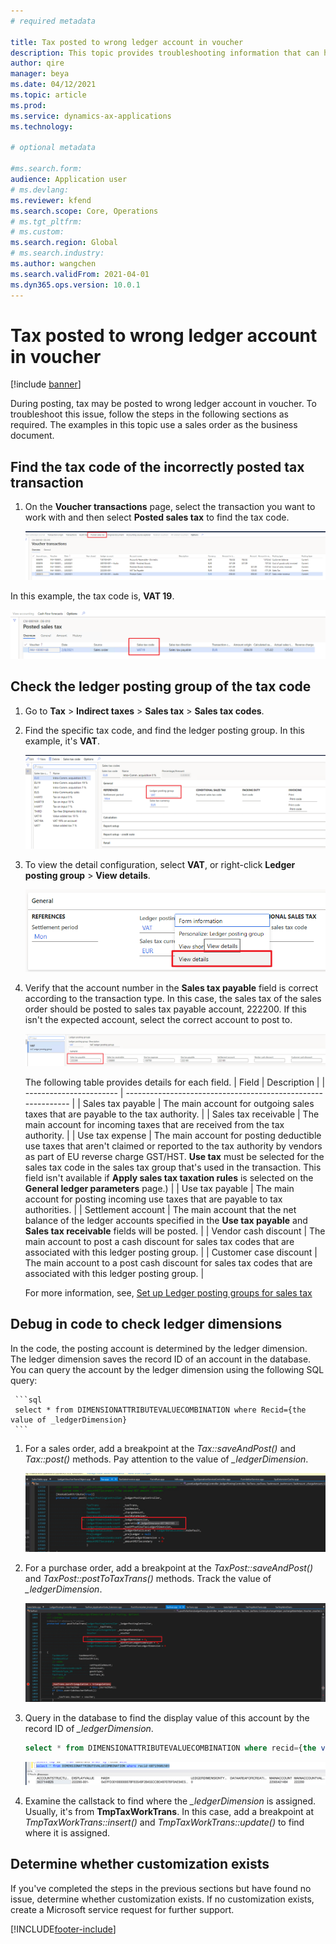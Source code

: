 ```yaml
---
# required metadata

title: Tax posted to wrong ledger account in voucher
description: This topic provides troubleshooting information that can help when tax is posted to the wrong ledger account in voucher. 
author: qire
manager: beya
ms.date: 04/12/2021
ms.topic: article
ms.prod: 
ms.service: dynamics-ax-applications
ms.technology: 

# optional metadata

#ms.search.form:
audience: Application user
# ms.devlang: 
ms.reviewer: kfend
ms.search.scope: Core, Operations
# ms.tgt_pltfrm: 
# ms.custom: 
ms.search.region: Global
# ms.search.industry: 
ms.author: wangchen
ms.search.validFrom: 2021-04-01
ms.dyn365.ops.version: 10.0.1
---
```



# Tax posted to wrong ledger account in voucher

[!include [banner](../includes/banner.md)]

During posting, tax may be posted to wrong ledger account in voucher. To troubleshoot this issue, follow the steps in the following sections as required. The examples in this topic use a sales order as the business document.

## Find the tax code of the incorrectly posted tax transaction

1. On the **Voucher transactions** page, select the transaction you want to work with and then select **Posted sales tax** to find the tax code.

     [![Voucher transactions page, Posted sales tax button](./media/tax-posted-to-wrong-ledger-account-Picture1.png)](./media/tax-posted-to-wrong-ledger-account-Picture1.png)

In this example, the tax code is, **VAT 19**.

   [![Sales tax code field](./media/tax-posted-to-wrong-ledger-account-Picture2.png)](./media/tax-posted-to-wrong-ledger-account-Picture2.png)

## Check the ledger posting group of the tax code

1. Go to **Tax** > **Indirect taxes** > **Sales tax** > **Sales tax codes**.
2. Find the specific tax code, and find the ledger posting group. In this example, it's **VAT**.

     [![Sales tax codes page, Ledger posting group field](./media/tax-posted-to-wrong-ledger-account-Picture3.png)](./media/tax-posted-to-wrong-ledger-account-Picture3.png)

3. To view the detail configuration, select **VAT**, or right-click **Ledger posting group** > **View details**.

     [![View details](./media/tax-posted-to-wrong-ledger-account-Picture4.png)](./media/tax-posted-to-wrong-ledger-account-Picture4.png)

4. Verify that the account number in the **Sales tax payable** field is correct according to the transaction type. In this case, the sales tax of the sales order should be posted to sales tax payable account, 222200. If this isn't the expected account, select the correct account to post to.

     [![Sales tax payable field](./media/tax-posted-to-wrong-ledger-account-Picture5.png)](./media/tax-posted-to-wrong-ledger-account-Picture5.png)

     The following table provides details for each field.
     |   Field                 | Description                                                  |
     | ----------------------- | ------------------------------------------------------------ |
     | Sales tax payable       | The main account for outgoing sales taxes that are payable to the tax authority.  |
     | Sales tax receivable   | The main account for incoming taxes that are  received from the tax authority.  |
     | Use tax expense         | The main account for posting deductible use taxes that aren't claimed or reported to the tax authority by vendors as part of EU reverse charge GST/HST. **Use tax** must be selected for the sales tax code in the sales tax group that's used in the transaction. This field isn't available if **Apply sales tax taxation rules** is selected on the **General ledger parameters** page.) |
     | Use tax payable         | The main account for posting incoming use taxes that are payable to tax authorities. |
     | Settlement account      | The main account that the net balance of the ledger accounts specified in the **Use tax payable** and **Sales tax receivable** fields will be posted. |
     | Vendor cash discount   | The main account to post a cash discount for sales tax codes that are associated with this ledger posting  group. |
     | Customer case discount | The main account to a post cash discount for sales tax codes that are associated with this ledger posting  group. |

     For more information, see, [Set up Ledger posting groups for sales tax](tasks/set-up-ledger-posting-groups-sales-tax.md)

## Debug in code to check ledger dimensions 

In the code, the posting account is determined by the ledger dimension. The ledger dimension saves the record ID of an account in the database. You can query the account by the ledger dimension using the following SQL query:

     ```sql
     select * from DIMENSIONATTRIBUTEVALUECOMBINATION where Recid={the value of _ledgerDimension}
     ```

1. For a sales order, add a breakpoint at the *Tax::saveAndPost()* and *Tax::post()* methods. Pay attention to the value of *_ledgerDimension*.

     [![Sales order code sample with breakpoint](./media/tax-posted-to-wrong-ledger-account-Picture6.png)](./media/tax-posted-to-wrong-ledger-account-Picture6.png)

2. For a purchase order, add a breakpoint at the *TaxPost::saveAndPost()* and *TaxPost::postToTaxTrans()* methods. Track the value of *_ledgerDimension*.

     [![Purchase order code sample with breakpoint](./media/tax-posted-to-wrong-ledger-account-Picture7.png)](./media/tax-posted-to-wrong-ledger-account-Picture7.png)

3. Query in the database to find the display value of this account by the record ID of *_ledgerDimension*.

     ```sql
     select * from DIMENSIONATTRIBUTEVALUECOMBINATION where recid={the value of _ledgerDimension}
     ```

     [![Display value of record ID](./media/tax-posted-to-wrong-ledger-account-Picture8.png)](./media/tax-posted-to-wrong-ledger-account-Picture8.png)

4. Examine the callstack to find where the *_ledgerDimension* is assigned. Usually, it's from **TmpTaxWorkTrans**. In this case, add a breakpoint at *TmpTaxWorkTrans::insert()* and *TmpTaxWorkTrans::update()* to find where it is assigned.

## Determine whether customization exists
If you've completed the steps in the previous sections but have found no issue, determine whether customization exists. If no customization exists, create a Microsoft service request for further support.



[!INCLUDE[footer-include](../../includes/footer-banner.md)]
